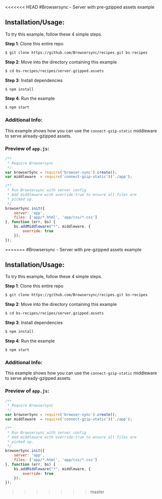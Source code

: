 <<<<<<< HEAD
#Browsersync - Server with pre-gzipped assets example

## Installation/Usage:

To try this example, follow these 4 simple steps. 

**Step 1**: Clone this entire repo
```bash
$ git clone https://github.com/Browsersync/recipes.git bs-recipes
```

**Step 2**: Move into the directory containing this example
```bash
$ cd bs-recipes/recipes/server.gzipped.assets
```

**Step 3**: Install dependencies
```bash
$ npm install
```

**Step 4**: Run the example
```bash
$ npm start
```

### Additional Info:



This example shows how you can use the `connect-gzip-static` middleware 
to serve already-gzipped assets.

### Preview of `app.js`:
```js
/**
 * Require Browsersync
 */
var browserSync = require('browser-sync').create();
var middleware  = require('connect-gzip-static')('./app');

/**
 * Run Browsersync with server config
 * Add middleware with override:true to ensure all files are
 * picked up.
 */
browserSync.init({
    server: 'app',
    files: ['app/*.html', 'app/css/*.css']
}, function (err, bs) {
    bs.addMiddleware("*", middleware, {
        override: true
    });
});
```

=======
#Browsersync - Server with pre-gzipped assets example

## Installation/Usage:

To try this example, follow these 4 simple steps. 

**Step 1**: Clone this entire repo
```bash
$ git clone https://github.com/Browsersync/recipes.git bs-recipes
```

**Step 2**: Move into the directory containing this example
```bash
$ cd bs-recipes/recipes/server.gzipped.assets
```

**Step 3**: Install dependencies
```bash
$ npm install
```

**Step 4**: Run the example
```bash
$ npm start
```

### Additional Info:



This example shows how you can use the `connect-gzip-static` middleware 
to serve already-gzipped assets.

### Preview of `app.js`:
```js
/**
 * Require Browsersync
 */
var browserSync = require('browser-sync').create();
var middleware  = require('connect-gzip-static')('./app');

/**
 * Run Browsersync with server config
 * Add middleware with override:true to ensure all files are
 * picked up.
 */
browserSync.init({
    server: 'app',
    files: ['app/*.html', 'app/css/*.css']
}, function (err, bs) {
    bs.addMiddleware("*", middleware, {
        override: true
    });
});
```

>>>>>>> master
